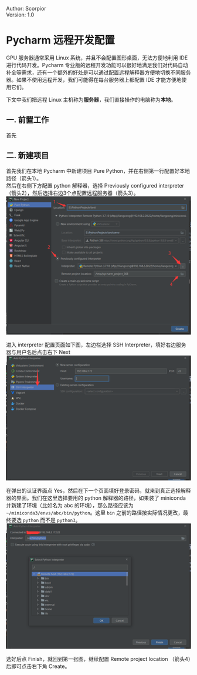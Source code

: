 Author: Scorpior  
Version: 1.0

# Pycharm 远程开发配置
GPU 服务器通常采用 Linux 系统，并且不会配置图形桌面，无法方便地利用 IDE 进行代码开发。Pycharm 专业版的远程开发功能可以很好地满足我们对代码自动补全等需求，还有一个额外的好处是可以通过配置远程解释器方便地切换不同服务器。如果不使用远程开发，我们可能得在每台服务器上都配置 IDE 才能方便地使用它们。

下文中我们把远程 Linux 主机称为**服务器**，我们直接操作的电脑称为**本地**。
## 一. 前置工作
首先

## 二. 新建项目
首先我们在本地 Pycharm 中新建项目 Pure Python，并在右侧第一行配置好本地路径（箭头1）。  
然后在右侧下方配置 python 解释器，选择 Previously configured interpreter （箭头2），然后选择右边3个点配置远程服务器（箭头3）。
![新建项目-配置路径](../imgs/py_dev_env_config_0.png)

进入 interpreter 配置页面如下图，左边栏选择 SSH Interpreter，填好右边服务器与用户名后点击右下 Next
![新建项目-登录服务器](../imgs/py_dev_env_config_1.png)

在弹出的认证界面点 Yes，然后在下一个页面填好登录密码，就来到真正选择解释器的界面。我们在这里选择要用的 python 解释器的路径，如果装了 miniconda 并新建了环境（比如名为 abc 的环境），那么路径应该为 `~/miniconda3/envs/abc/bin/python`。这里 `bin` 之前的路径按实际情况更改，最终要选 `python` 而不是 `python3`。
![新建项目-配置解释器](../imgs/py_dev_env_config_2.png)

选好后点 Finish，就回到第一张图，继续配置 Remote project location （箭头4）后即可点击右下角 Create。